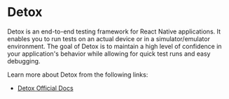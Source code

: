 # Detox

Detox is an end-to-end testing framework for React Native applications. It enables you to run tests on an actual device or in a simulator/emulator environment. The goal of Detox is to maintain a high level of confidence in your application's behavior while allowing for quick test runs and easy debugging.

Learn more about Detox from the following links:

- [Detox Official Docs](https://wix.github.io/Detox/)